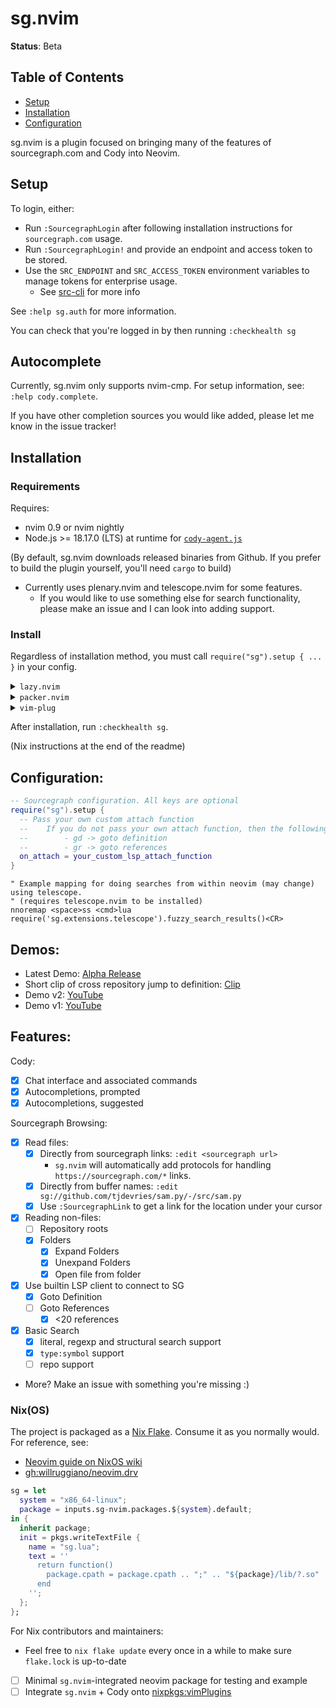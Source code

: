# sg.nvim

**Status**: Beta

## Table of Contents

- [Setup](#setup)
- [Installation](#installation)
- [Configuration](#configuration)

sg.nvim is a plugin focused on bringing many of the features of sourcegraph.com and Cody into Neovim.

## Setup

To login, either:

- Run `:SourcegraphLogin` after following installation instructions for `sourcegraph.com` usage.
- Run `:SourcegraphLogin!` and provide an endpoint and access token to be stored.
- Use the `SRC_ENDPOINT` and `SRC_ACCESS_TOKEN` environment variables to manage tokens for enterprise usage.
  - See [src-cli](https://github.com/sourcegraph/src-cli#log-into-your-sourcegraph-instance) for more info

See `:help sg.auth` for more information.

You can check that you're logged in by then running `:checkhealth sg`

## Autocomplete

Currently, sg.nvim only supports nvim-cmp. For setup information, see: `:help cody.complete`.

If you have other completion sources you would like added, please let me know in the issue tracker!

## Installation

### Requirements

Requires:

- nvim 0.9 or nvim nightly
- Node.js >= 18.17.0 (LTS) at runtime for [`cody-agent.js`](https://github.com/sourcegraph/cody)

(By default, sg.nvim downloads released binaries from Github. If you prefer to build the plugin yourself, you'll need `cargo` to build)

- Currently uses plenary.nvim and telescope.nvim for some features.
  - If you would like to use something else for search functionality, please make an issue and I can look into adding support.

### Install

Regardless of installation method, you must call `require("sg").setup { ... }` in your config.

<details>
<summary><code>lazy.nvim</code></summary>

```lua
-- Use your favorite package manager to install, for example in lazy.nvim
--  Optionally, you can also install nvim-telescope/telescope.nvim to use some search functionality.
return {
  {
    "sourcegraph/sg.nvim",
    dependencies = { "nvim-lua/plenary.nvim", --[[ "nvim-telescope/telescope.nvim ]] },

    -- If you have a recent version of lazy.nvim, you don't need to add this!
    build = "nvim -l build/init.lua",
  },
}
```
</details>

<details>
<summary><code>packer.nvim</code></summary>

```lua
-- Packer.nvim, also make sure to install nvim-lua/plenary.nvim
use { 'sourcegraph/sg.nvim', run = 'nvim -l build/init.lua' }

-- You'll also need plenary.nvim
use { 'nvim-lua/plenary.nvim' }

-- And optionally, you can install telescope for some search functionality
--  "nvim-lua/plenary.nvim", --[[ "nvim-telescope/telescope.nvim ]] 
```
</details>

<details>
<summary><code>vim-plug</code></summary>

```vimrc
" Using vim-plug
Plug 'sourcegraph/sg.nvim', { 'do': 'nvim -l build/init.lua' }

" Required for various utilities
Plug 'nvim-lua/plenary.nvim'

" Required if you want to use some of the search functionality
Plug 'nvim-telescope/telescope.nvim'
```
</details>

After installation, run `:checkhealth sg`.

(Nix instructions at the end of the readme)

## Configuration:

```lua
-- Sourcegraph configuration. All keys are optional
require("sg").setup {
  -- Pass your own custom attach function
  --    If you do not pass your own attach function, then the following maps are provide:
  --        - gd -> goto definition
  --        - gr -> goto references
  on_attach = your_custom_lsp_attach_function
}
```

```vim
" Example mapping for doing searches from within neovim (may change) using telescope.
" (requires telescope.nvim to be installed)
nnoremap <space>ss <cmd>lua require('sg.extensions.telescope').fuzzy_search_results()<CR>
```

## Demos:

- Latest Demo: [Alpha Release](https://youtu.be/j5sfHG3z3ao)
- Short clip of cross repository jump to definition: [Clip](https://clips.twitch.tv/AmazonianSullenSwordBloodTrail-l8H5WKEd8sNpEdIT)
- Demo v2: [YouTube](https://www.youtube.com/watch?v=RCyBnAx-4Q4)
- Demo v1: [YouTube](https://youtu.be/iCdsD6MiLQs)

## Features:

Cody:

- [x] Chat interface and associated commands
- [x] Autocompletions, prompted
- [x] Autocompletions, suggested

Sourcegraph Browsing:

- [x] Read files:
  - [x] Directly from sourcegraph links: `:edit <sourcegraph url>`
    - `sg.nvim` will automatically add protocols for handling `https://sourcegraph.com/*` links.
  - [x] Directly from buffer names: `:edit sg://github.com/tjdevries/sam.py/-/src/sam.py`
  - [x] Use `:SourcegraphLink` to get a link for the location under your cursor
- [x] Reading non-files:
  - [ ] Repository roots
  - [x] Folders
    - [x] Expand Folders
    - [x] Unexpand Folders
    - [x] Open file from folder
- [x] Use builtin LSP client to connect to SG
  - [x] Goto Definition
  - [ ] Goto References
    - [x] <20 references
- [x] Basic Search
  - [x] literal, regexp and structural search support
  - [x] `type:symbol` support
  - [ ] repo support
- More? Make an issue with something you're missing :)


### Nix(OS)

The project is packaged as a [Nix Flake][nix-flakes]. Consume it as you normally would.
For reference, see:

- [Neovim guide on NixOS wiki](https://nixos.wiki/wiki/Neovim)
- [gh:willruggiano/neovim.drv](https://github.com/willruggiano/neovim.drv)

```nix
sg = let
  system = "x86_64-linux";
  package = inputs.sg-nvim.packages.${system}.default;
in {
  inherit package;
  init = pkgs.writeTextFile {
    name = "sg.lua";
    text = ''
      return function()
        package.cpath = package.cpath .. ";" .. "${package}/lib/?.so"
      end
    '';
  };
};
```

For Nix contributors and maintainers:

- Feel free to `nix flake update` every once in a while to make sure `flake.lock` is up-to-date
- [ ] Minimal `sg.nvim`-integrated neovim package for testing and example
- [ ] Integrate `sg.nvim` + Cody onto [nixpkgs:vimPlugins](https://github.com/NixOS/nixpkgs/tree/fe2fb24a00ec510d29ccd4e36af72a0c55d81ec0/pkgs/applications/editors/vim/plugins)

[nix-flakes]: https://nixos.wiki/wiki/Flakes

